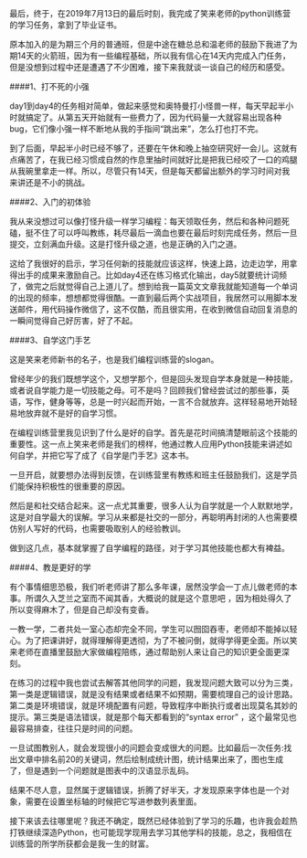 
最后，终于，在2019年7月13日的最后时刻，我完成了笑来老师的python训练营的学习任务，拿到了毕业证书。

原本加入的是为期三个月的普通班，但是中途在糖总总和温老师的鼓励下我进了为期14天的火箭班，因为有一些编程基础，所以我有信心在14天内完成入门任务，但是没想到过程中还是遭遇了不少困难，接下来我就谈一谈自己的经历和感受。

####1、打不死的小强

day1到day4的任务相对简单，做起来感觉和奥特曼打小怪兽一样，每天早起半小时就搞定了。从第五天开始就有一些费力了，因为代码量一大就容易出现各种bug，它们像小强一样不断地从我的手指间“跳出来”，怎么打也打不完。

到了后面，早起半小时已经不够了，还要在午休和晚上抽空研究好一会儿。这就有点痛苦了，在我已经习惯成自然的作息里抽时间就好比是把我已经咬了一口的鸡腿从我碗里拿走一样。所以，尽管只有14天，但是每天都留出额外的学习时间对我来讲还是不小的挑战。

####2、入门的初体验

我从来没想过可以像打怪升级一样学习编程：每天领取任务，然后和各种问题死磕，挺不住了可以呼叫教练，耗尽最后一滴血也要在最后时刻完成任务，然后一旦提交，立刻满血升级。这是打怪升级之道，也是正确的入门之道。

这给了我很好的启示，学习任何新的技能就应该这样，快速上路，边走边学，用拿得出手的成果来激励自己。比如day4还在练习格式化输出，day5就要统计词频了，做完之后就觉得自己上道儿了。想到给我一篇英文文章我就能知道每一个单词的出现的频率，想想都觉得很酷。一直到最后两个实战项目，我居然可以用脚本发送邮件，用代码操作微信了，这不仅酷，而且很实用，在收到微信自动回复消息的一瞬间觉得自己好厉害，好了不起。

####3、自学这门手艺

这是笑来老师新书的名子，也是我们编程训练营的slogan。

曾经年少的我们既想学这个，又想学那个，但是回头发现自学本身就是一种技能，或者说自学能力是一切技能之母。可不是吗？回顾我们曾经尝试过的那些事，英语，写作，健身等等，总是一时兴起而开始，一言不合就放弃。这样轻易地开始轻易地放弃就不是好的自学习惯。

在编程训练营里我见识到了什么是好的自学。首先是花时间搞清楚眼前这个技能的重要性。这一点上笑来老师是我们的榜样，他通过教人应用Python技能来讲述如何自学，并把它写了成了《自学是门手艺》这本书。

一旦开启，就要想办法得到反馈，在训练营里有教练和班主任鼓励我们，这是学员们能保持积极性的很重要的原因。

然后是和社交结合起来。这一点尤其重要，很多人认为自学就是一个人默默地学，这是对自学最大的误解。学习从来都是社交的一部分，再聪明再封闭的人也需要模仿别人写好的代码，也需要吸取别人的经验教训。

做到这几点，基本就掌握了自学编程的路径，对于学习其他技能也都大有裨益。

####4、教是更好的学

有个事情细思恐极，我们听老师讲了那么多年课，居然没学会一丁点儿做老师的本事。所谓久入芝兰之室而不闻其香，大概说的就是这个意思吧 ，因为相处得久了所以变得麻木了，但是自己却没有变香。

一教一学，二者共处一室心态却完全不同，学生可以囫囵吞枣，老师却不能掉以轻心。为了把课讲好，就得理解得更透彻，为了不被问倒，就得学得更全面。所以笑来老师在直播里鼓励大家做编程陪练，通过帮助别人来让自己的知识更全面更深刻。

在练习的过程中我也尝试去解答其他同学的问题，我发现问题大致可以分为三类，第一类是逻辑错误，就是没有结果或者结果不如预期，需要梳理自己的设计思路。第二类是环境错误，就是环境配置有问题，导致程序中断执行或者出现莫名其妙的提示。第三类是语法错误，就是那个每天都看到的“syntax error” ，这个最常见也最容易排查，往往只是时间的问题。

一旦试图教别人，就会发现很小的问题会变成很大的问题。比如最后一次任务:找出文章中排名前20的关键词，然后绘制成统计图，统计结果出来了，图也生成了，但是遇到一个问题就是图表中的汉语显示乱码。 

结果不尽人意，显然属于逻辑错误，折腾了好半天，才发现原来字体也是一个对象，需要在设置坐标轴的时候把它写进参数列表里面。

接下来该去往哪里呢？我还不确定，既然已经体验到了学习的乐趣，也许我会趁热打铁继续深造Python，也可能现学现用去学习其他学科的技能，总之，我相信在训练营的所学所获都会是我一生的财富。

